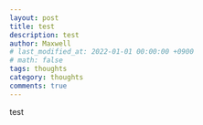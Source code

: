 ```yaml
---
layout: post
title: test
description: test
author: Maxwell
# last_modified_at: 2022-01-01 00:00:00 +0900
# math: false
tags: thoughts
category: thoughts
comments: true
---
```

test
